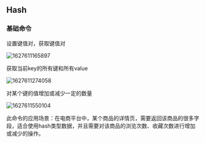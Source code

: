 

## Hash

### 基础命令

设置键值对，获取键值对

![1627611165897](C:/Users/zxw/AppData/Roaming/Typora/typora-user-images/1627611165897.png)

获取当前key的所有键和所有value

![1627611274058](C:/Users/zxw/AppData/Roaming/Typora/typora-user-images/1627611274058.png)

对某个键的值增加或减少一定的数量

![1627611550104](C:/Users/zxw/AppData/Roaming/Typora/typora-user-images/1627611550104.png)

此命令的应用场景：在电商平台中，某个商品的详情页，需要返回该商品的很多字段，适合使用hash类型数据，并且需要对该商品的浏览次数、收藏次数进行增加或减少的操作。